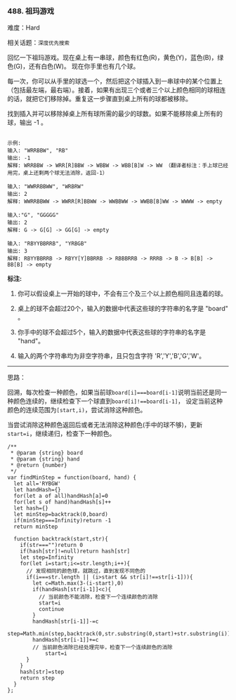 ### 488. 祖玛游戏

难度：Hard

相关话题：`深度优先搜索`

回忆一下祖玛游戏。现在桌上有一串球，颜色有红色(R)，黄色(Y)，蓝色(B)，绿色(G)，还有白色(W)。 现在你手里也有几个球。



每一次，你可以从手里的球选一个，然后把这个球插入到一串球中的某个位置上（包括最左端，最右端）。接着，如果有出现三个或者三个以上颜色相同的球相连的话，就把它们移除掉。重复这一步骤直到桌上所有的球都被移除。



找到插入并可以移除掉桌上所有球所需的最少的球数。如果不能移除桌上所有的球，输出 -1 。



```

示例:
输入: "WRRBBW", "RB" 
输出: -1 
解释: WRRBBW -> WRR[R]BBW -> WBBW -> WBB[B]W -> WW （翻译者标注：手上球已经用完，桌上还剩两个球无法消除，返回-1）

输入: "WWRRBBWW", "WRBRW" 
输出: 2 
解释: WWRRBBWW -> WWRR[R]BBWW -> WWBBWW -> WWBB[B]WW -> WWWW -> empty

输入:"G", "GGGGG" 
输出: 2 
解释: G -> G[G] -> GG[G] -> empty 

输入: "RBYYBBRRB", "YRBGB" 
输出: 3 
解释: RBYYBBRRB -> RBYY[Y]BBRRB -> RBBBRRB -> RRRB -> B -> B[B] -> BB[B] -> empty 
```


**标注:** 




1. 你可以假设桌上一开始的球中，不会有三个及三个以上颜色相同且连着的球。

2. 桌上的球不会超过20个，输入的数据中代表这些球的字符串的名字是 "board" 。

3. 你手中的球不会超过5个，输入的数据中代表这些球的字符串的名字是 "hand"。

4. 输入的两个字符串均为非空字符串，且只包含字符 'R','Y','B','G','W'。






-----

思路：

回溯，每次检查一种颜色，如果当前球`board[i]===board[i-1]`说明当前还是同一种颜色连续的，继续检查下一个球直到`board[i]!==board[i-1]`，
设定当前这种颜色的连续范围为`[start,i)`，尝试消除这种颜色。

当尝试消除这种颜色返回后或者无法消除这种颜色(手中的球不够)，更新`start=i`，继续递归，检查下一种颜色。

```
/**
 * @param {string} board
 * @param {string} hand
 * @return {number}
 */
var findMinStep = function(board, hand) {
  let all='RYBGW'
  let handHash={}
  for(let a of all)handHash[a]=0
  for(let s of hand)handHash[s]++
  let hash={}
  let minStep=backtrack(0,board)
  if(minStep===Infinity)return -1
  return minStep
  
  function backtrack(start,str){
    if(str==="")return 0
    if(hash[str]!=null)return hash[str]
    let step=Infinity
    for(let i=start;i<=str.length;i++){
      // 发现相同的颜色球，就跳过，直到发现不同色的
      if(i===str.length || (i>start && str[i]!==str[i-1])){
        let c=Math.max(3-(i-start),0)
        if(handHash[str[i-1]]<c){
          // 当前颜色不能消除，检查下一个连续颜色的消除
          start=i
          continue
        }
        handHash[str[i-1]]-=c
        step=Math.min(step,backtrack(0,str.substring(0,start)+str.substring(i))+c)
        handHash[str[i-1]]+=c   
        // 当前颜色消除已经处理完毕，检查下一个连续颜色的消除
		    start=i     
      }
    }
    hash[str]=step
    return step
  }
};
```

